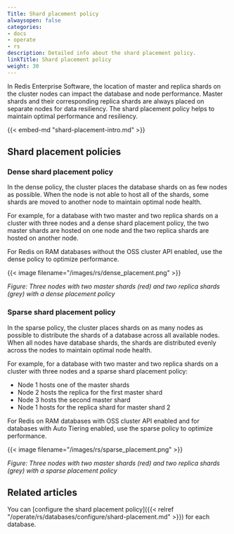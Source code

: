 ```yaml
---
Title: Shard placement policy
alwaysopen: false
categories:
- docs
- operate
- rs
description: Detailed info about the shard placement policy.
linkTitle: Shard placement policy
weight: 30
---
```

In Redis Enterprise Software, the location of master and replica shards on the cluster nodes can impact the database and node performance.
Master shards and their corresponding replica shards are always placed on separate nodes for data resiliency.
The shard placement policy helps to maintain optimal performance and resiliency.

{{< embed-md "shard-placement-intro.md"  >}}

## Shard placement policies

### Dense shard placement policy

In the dense policy, the cluster places the database shards on as few nodes as possible.
When the node is not able to host all of the shards, some shards are moved to another node to maintain optimal node health.

For example, for a database with two master and two replica shards on a cluster with three nodes and a dense shard placement policy,
the two master shards are hosted on one node and the two replica shards are hosted on another node.

For Redis on RAM databases without the OSS cluster API enabled, use the dense policy to optimize performance.

{{< image filename="/images/rs/dense_placement.png" >}}

*Figure: Three nodes with two master shards (red) and two replica shards (grey) with a dense placement policy*

### Sparse shard placement policy

In the sparse policy, the cluster places shards on as many nodes as possible to distribute the shards of a database across all available nodes.
When all nodes have database shards, the shards are distributed evenly across the nodes to maintain optimal node health.

For example, for a database with two master and two replica shards on a cluster with three nodes and a sparse shard placement policy:

- Node 1 hosts one of the master shards
- Node 2 hosts the replica for the first master shard
- Node 3 hosts the second master shard
- Node 1 hosts for the replica shard for master shard 2

For Redis on RAM databases with OSS cluster API enabled and for databases with Auto Tiering enabled, use the sparse policy to optimize performance.

{{< image filename="/images/rs/sparse_placement.png" >}}

*Figure: Three nodes with two master shards (red) and two replica shards (grey) with a sparse placement policy*

## Related articles

You can [configure the shard placement policy]({{< relref "/operate/rs/databases/configure/shard-placement.md" >}}) for each database.
